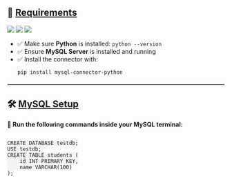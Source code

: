 <!-- Stylish GitHub README HTML (Markdown-compatible) -->

<h2>🚀 <u>Requirements</u></h2>

<p>
  <img src="https://img.shields.io/badge/Python-Installed-blue?logo=python&logoColor=white" />
  <img src="https://img.shields.io/badge/MySQL-Running-brightgreen?logo=mysql&logoColor=white" />
  <img src="https://img.shields.io/badge/mysql--connector--python-Installed-yellow?logo=pypi" />
</p>

<ul>
  <li>✅ Make sure <strong>Python</strong> is installed: <code>python --version</code></li>
  <li>✅ Ensure <strong>MySQL Server</strong> is installed and running</li>
  <li>✅ Install the connector with:
    <pre><code>pip install mysql-connector-python</code></pre>
  </li>
</ul>

<hr style="border: 1px solid #ccc; margin: 20px 0;">

<h2>🛠️ <u>MySQL Setup</u></h2>

<p><strong>📌 Run the following commands inside your MySQL terminal:</strong></p>

<pre><code style="background-color:#f4f4f4">
CREATE DATABASE testdb;
USE testdb;
CREATE TABLE students (
    id INT PRIMARY KEY,
    name VARCHAR(100)
);
</code></pre>
